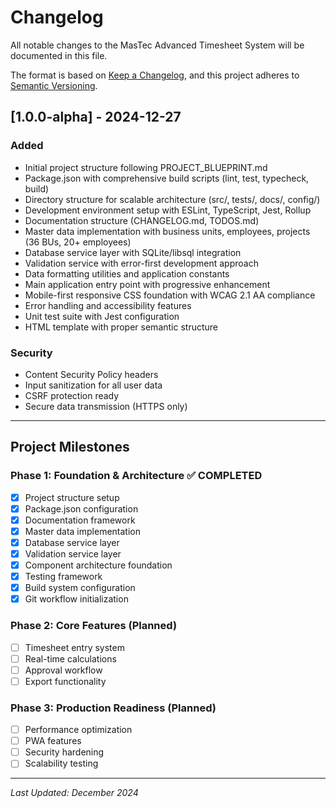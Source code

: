 # Changelog

All notable changes to the MasTec Advanced Timesheet System will be documented in this file.

The format is based on [Keep a Changelog](https://keepachangelog.com/en/1.0.0/),
and this project adheres to [Semantic Versioning](https://semver.org/spec/v2.0.0.html).

## [1.0.0-alpha] - 2024-12-27

### Added
- Initial project structure following PROJECT_BLUEPRINT.md
- Package.json with comprehensive build scripts (lint, test, typecheck, build)
- Directory structure for scalable architecture (src/, tests/, docs/, config/)
- Development environment setup with ESLint, TypeScript, Jest, Rollup
- Documentation structure (CHANGELOG.md, TODOS.md)
- Master data implementation with business units, employees, projects (36 BUs, 20+ employees)
- Database service layer with SQLite/libsql integration
- Validation service with error-first development approach
- Data formatting utilities and application constants
- Main application entry point with progressive enhancement
- Mobile-first responsive CSS foundation with WCAG 2.1 AA compliance
- Error handling and accessibility features
- Unit test suite with Jest configuration
- HTML template with proper semantic structure

### Security
- Content Security Policy headers
- Input sanitization for all user data
- CSRF protection ready
- Secure data transmission (HTTPS only)

---

## Project Milestones

### Phase 1: Foundation & Architecture ✅ COMPLETED
- [x] Project structure setup
- [x] Package.json configuration  
- [x] Documentation framework
- [x] Master data implementation
- [x] Database service layer
- [x] Validation service layer
- [x] Component architecture foundation
- [x] Testing framework
- [x] Build system configuration
- [x] Git workflow initialization

### Phase 2: Core Features (Planned)
- [ ] Timesheet entry system
- [ ] Real-time calculations
- [ ] Approval workflow
- [ ] Export functionality

### Phase 3: Production Readiness (Planned)
- [ ] Performance optimization
- [ ] PWA features
- [ ] Security hardening
- [ ] Scalability testing

---

*Last Updated: December 2024*